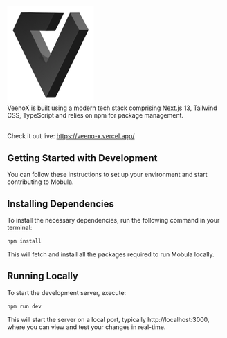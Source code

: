<img src="./public/logo/veeno.png" width="200" h="auto" alt="VeenoX Logo" />

<br />
VeenoX is built using a modern tech stack comprising Next.js 13, Tailwind CSS, TypeScript and relies on npm for package management.
<br />
<br />

Check it out live: https://veeno-x.vercel.app/
<br />

## Getting Started with Development

You can follow these instructions to set up your environment and start contributing to Mobula.

## Installing Dependencies

To install the necessary dependencies, run the following command in your terminal:
<br />

```bash
npm install
```

This will fetch and install all the packages required to run Mobula locally.

## Running Locally

To start the development server, execute:
<br />

```bash
npm run dev
```

This will start the server on a local port, typically http://localhost:3000, where you can view and test your changes in real-time.
